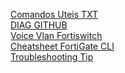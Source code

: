 [Comandos Uteis TXT](https://github.com/adrianomenegassi/Fortinet/pull/2/commits/61df68f97b8a27feb42d15349ff82254c196b0d6) <br/>
[DIAG GITHUB](https://gist.github.com/cetinajero/1effb04ee9ae9fc6f65faaf43d4bff9b) <br/>
[Voice Vlan Fortiswitch](https://community.fortinet.com/t5/FortiGate/Technical-Tip-Managed-FortiSwitch-LLDP-voice-VLAN-auto-tagging/ta-p/245678)<br/>
[Cheatsheet FortiGate CLI](https://www.ideaio.ch/posts/cheatsheet-fortigate-cli.html)<br/>
[Troubleshooting Tip](http://kb.fortinet.com/kb/viewContent.do?externalId=11186)
